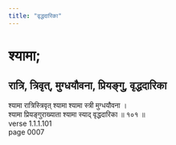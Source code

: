 ```yaml
---
title: "वृद्धदारिका"
---
```


# श्यामा; 
## रात्रि, त्रिवृत्, मुग्धयौवना, प्रियङ्गु, वृद्धदारिका
श्यामा रात्रिस्त्रिवृत् श्यामा श्यामा स्त्री मुग्धयौवना ।<br />श्यामा प्रियङ्गुराख्याता श्यामा स्याद् वृद्धदारिका ॥ १०१ ॥<br />verse 1.1.1.101<br />page 0007

